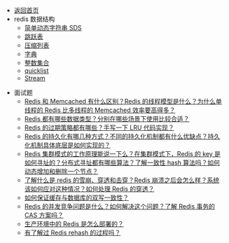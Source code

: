 * [返回首页](/README.md)
* redis 数据结构
    * [简单动态字符串 SDS](/redis/sds.md)
    * [跳跃表](/redis/zskiplist.md)
    * [压缩列表](/redis/ziplist.md)
    * [字典](/redis/dict.md)
    * [整数集合](/redis/intset.md)
    * [quicklist](/redis/quicklist.md)
    * [Stream](/redis/Stream.md)

- 面试题
  - [Redis 和 Memcached 有什么区别？Redis 的线程模型是什么？为什么单线程的 Redis 比多线程的 Memcached 效率要高得多？](/redis/redis-single-thread-model.md)
  - [Redis 都有哪些数据类型？分别在哪些场景下使用比较合适？](/redis/redis-data-types.md)
  - [Redis 的过期策略都有哪些？手写一下 LRU 代码实现？](/redis/redis-expiration-policies-and-lru.md)
  - [Redis 的持久化有哪几种方式？不同的持久化机制都有什么优缺点？持久化机制具体底层是如何实现的？](/redis/redis-persistence.md)
  - [Redis 集群模式的工作原理能说一下么？在集群模式下，Redis 的 key 是如何寻址的？分布式寻址都有哪些算法？了解一致性 hash 算法吗？如何动态增加和删除一个节点？](/redis/redis-cluster.md)
  - [了解什么是 redis 的雪崩、穿透和击穿？Redis 崩溃之后会怎么样？系统该如何应对这种情况？如何处理 Redis 的穿透？](/redis/redis-caching-avalanche-and-caching-penetration.md)
  - [如何保证缓存与数据库的双写一致性？](/redis/redis-consistence.md)
  - [Redis 的并发竞争问题是什么？如何解决这个问题？了解 Redis 事务的 CAS 方案吗？](/redis/redis-cas.md)
  - [生产环境中的 Redis 是怎么部署的？](/redis/redis-production-environment.md)
  - [有了解过 Redis rehash 的过程吗？](/redis/redis-rehash.md)